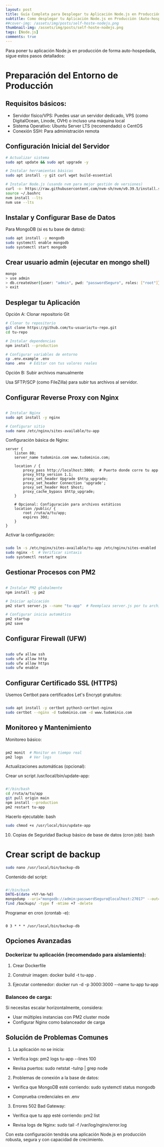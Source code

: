```yaml
---
layout: post
title: Guía Completa para Desplegar tu Aplicación Node.js en Producción (Auto-hospedado)
subtitle: Como desplegar tu Aplicación Node.js en Producción (Auto-hospedado)
##cover-img: /assets/img/posts/self-hoste-nodejs.png
thumbnail-img: /assets/img/posts/self-hoste-nodejs.png
tags: [Node.js]
comments: true
---
```


Para poner tu aplicación Node.js en producción de forma auto-hospedada, sigue estos pasos detallados:

# Preparación del Entorno de Producción
## Requisitos básicos:
* Servidor físico/VPS: Puedes usar un servidor dedicado, VPS (como DigitalOcean, Linode, OVH) o incluso una máquina local
* Sistema Operativo: Ubuntu Server LTS (recomendado) o CentOS
* Conexión SSH: Para administración remota
## Configuración Inicial del Servidor
```bash
# Actualizar sistema
sudo apt update && sudo apt upgrade -y

# Instalar herramientas básicas
sudo apt install -y git curl wget build-essential

# Instalar Node.js (usando nvm para mejor gestión de versiones)
curl -o- https://raw.githubusercontent.com/nvm-sh/nvm/v0.39.5/install.sh | bash
source ~/.bashrc
nvm install --lts
nvm use --lts
```
## Instalar y Configurar Base de Datos
Para MongoDB (si es tu base de datos):
```bash
sudo apt install -y mongodb
sudo systemctl enable mongodb
sudo systemctl start mongodb
```

## Crear usuario admin (ejecutar en mongo shell)
```bash
mongo
> use admin
> db.createUser({user: "admin", pwd: "passwordSeguro", roles: ["root"]})
> exit
```

## Desplegar tu Aplicación
Opción A: Clonar repositorio Git
```bash
# Clonar tu repositorio
git clone https://github.com/tu-usuario/tu-repo.git
cd tu-repo

# Instalar dependencias
npm install --production

# Configurar variables de entorno
cp .env.example .env
nano .env  # Editar con tus valores reales
```

Opción B: Subir archivos manualmente

Usa SFTP/SCP (como FileZilla) para subir tus archivos al servidor.
## Configurar Reverse Proxy con Nginx
```bash

# Instalar Nginx
sudo apt install -y nginx

# Configurar sitio
sudo nano /etc/nginx/sites-available/tu-app
```

Configuración básica de Nginx:

```nginx
server {
    listen 80;
    server_name tudominio.com www.tudominio.com;

    location / {
        proxy_pass http://localhost:3000;  # Puerto donde corre tu app
        proxy_http_version 1.1;
        proxy_set_header Upgrade $http_upgrade;
        proxy_set_header Connection 'upgrade';
        proxy_set_header Host $host;
        proxy_cache_bypass $http_upgrade;
    }

    # Opcional: Configuración para archivos estáticos
    location /public/ {
        root /ruta/a/tu/app;
        expires 30d;
    }
}
```
Activar la configuración:
```bash

sudo ln -s /etc/nginx/sites-available/tu-app /etc/nginx/sites-enabled
sudo nginx -t  # Verificar sintaxis
sudo systemctl restart nginx
```
## Gestionar Procesos con PM2
```bash

# Instalar PM2 globalmente
npm install -g pm2

# Iniciar aplicación
pm2 start server.js --name "tu-app"  # Reemplaza server.js por tu archivo principal

# Configurar inicio automático
pm2 startup
pm2 save
```

## Configurar Firewall (UFW)
```bash

sudo ufw allow ssh
sudo ufw allow http
sudo ufw allow https
sudo ufw enable
```

## Configurar Certificado SSL (HTTPS)

Usemos Certbot para certificados Let's Encrypt gratuitos:

```bash

sudo apt install -y certbot python3-certbot-nginx
sudo certbot --nginx -d tudominio.com -d www.tudominio.com
```

## Monitoreo y Mantenimiento
Monitoreo básico:
```bash

pm2 monit  # Monitor en tiempo real
pm2 logs   # Ver logs
```

Actualizaciones automáticas (opcional):

Crear un script /usr/local/bin/update-app:
```bash

#!/bin/bash
cd /ruta/a/tu/app
git pull origin main
npm install --production
pm2 restart tu-app
```

Hacerlo ejecutable:
bash

```bash
sudo chmod +x /usr/local/bin/update-app
```

10. Copias de Seguridad
Backup básico de base de datos (cron job):
bash

# Crear script de backup
```bash
sudo nano /usr/local/bin/backup-db
```

Contenido del script:
```bash

#!/bin/bash
DATE=$(date +%Y-%m-%d)
mongodump --uri="mongodb://admin:passwordSeguro@localhost:27017" --out=/backups/mongodb-$DATE
find /backups/ -type f -mtime +7 -delete
```

Programar en cron (crontab -e):
```text

0 3 * * * /usr/local/bin/backup-db
```

## Opciones Avanzadas
### Dockerizar tu aplicación (recomendado para aislamiento):

1. Crear Dockerfile

2. Construir imagen: docker build -t tu-app .

3. Ejecutar contenedor: docker run -d -p 3000:3000 --name tu-app tu-app

### Balanceo de carga:

Si necesitas escalar horizontalmente, considera:
* Usar múltiples instancias con PM2 cluster mode
* Configurar Nginx como balanceador de carga

## Solución de Problemas Comunes

1. La aplicación no se inicia:

* Verifica logs: pm2 logs tu-app --lines 100

* Revisa puertos: sudo netstat -tulnp | grep node

2. Problemas de conexión a la base de datos:

* Verifica que MongoDB esté corriendo: sudo systemctl status mongodb

* Comprueba credenciales en .env

3. Errores 502 Bad Gateway:

* Verifica que tu app esté corriendo: pm2 list

* Revisa logs de Nginx: sudo tail -f /var/log/nginx/error.log

Con esta configuración tendrás una aplicación Node.js en producción robusta, segura y con capacidad de crecimiento.